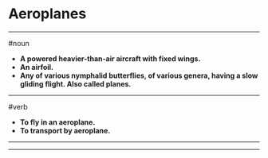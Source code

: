 # Aeroplanes
---
#noun
- **A powered heavier-than-air aircraft with fixed wings.**
- **An airfoil.**
- **Any of various nymphalid butterflies, of various genera, having a slow gliding flight. Also called planes.**
---
#verb
- **To fly in an aeroplane.**
- **To transport by aeroplane.**
---
---
